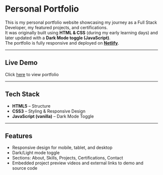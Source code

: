 # Personal Portfolio

This is my personal portfolio website showcasing my journey as a Full Stack Developer, my featured projects, and certifications.  
It was originally built using **HTML & CSS** (during my early learning days) and later updated with a **Dark Mode toggle (JavaScript)**.  
The portfolio is fully responsive and deployed on **[Netlify](https://www.netlify.com/)**.

---

## Live Demo

Click [here](https://md-faizan-portfolio.netlify.app/) to view portfolio

---

## Tech Stack
- **HTML5** – Structure
- **CSS3** – Styling & Responsive Design
- **JavaScript (vanilla)** – Dark Mode Toggle

---

## Features
- Responsive design for mobile, tablet, and desktop
- Dark/Light mode toggle
- Sections: About, Skills, Projects, Certifications, Contact
- Embedded project preview videos and external links to demo and source code